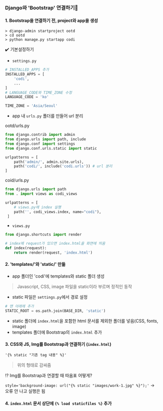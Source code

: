 ### Django와 'Bootstrap' 연결하기:art:

#### 1. Bootstrap을 연결하기 전, project와 app을 생성

``` command
> django-admin startproject ootd
> cd ootd
> python manage.py startapp codi
```
:heavy_check_mark: 기본설정하기
- `settings.py`
``` python
# INSTALLED_APPS 추가
INSTALLED_APPS = [
    'codi',
    ...
]
# LANGUAGE_CODE와 TIME_ZONE 수정
LANGUAGE_CODE = 'ko'

TIME_ZONE = 'Asia/Seoul'
```
- app 내 `urls.py` 폴더를 만들어 url 분리

ootd/urls.py

``` python
from django.contrib import admin
from django.urls import path, include
from django.conf import settings
from django.conf.urls.static import static

urlpatterns = [
    path('admin/', admin.site.urls),
    path('codi/', include('codi.urls')) # url 분리
]
```

coid/urls.py
``` python
from django.urls import path
from . import views as codi_views

urlpatterns = [ 
    # views.py에 index 실행
    path('', codi_views.index, name="codi"),
 ]
```
- `views.py`
``` python
from django.shortcuts import render

# index에 request가 있으면 index.html을 화면에 띄움
def index(request):
    return render(request, 'index.html')
```

#### 2. 'templates/'와 'static/' 만듦 

- app 폴더인 'codi'에 templates와 static 폴더 생성
> Javascript, CSS, image 파일을 static이라 부르며 정적인 동작
- static 파일은 `settings.py`에서 경로 설정
``` python
# 맨 아래에 추가
STATIC_ROOT = os.path.join(BASE_DIR, 'static')
```
- static 폴더에 `index.html`을 포함한 html 문서를 제외한 폴더를 넣음(CSS, fonts, image)
- templates 폴더에 Bootstrap의 `index.html` 추가

#### 3. CSS와 JS, Img를 Bootstrap과 연결하기 (`index.html`)

``` html
'{% static "기존 tag 내용" %}'
```
> 위의 형태로 감싸줌

:interrobang: Img를 Bootstrap과 연결할 때 따옴표 어떻게?

`style='background-image: url("{% static "images/work-1.jpg" %}");'` -> 오류 안 나고 실행은 됨

#### 4. `index.html` 문서 상단에 `{% load staticfiles %}` 추가